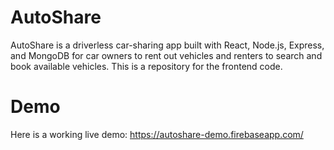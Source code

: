 # AutoShare

AutoShare is a driverless car-sharing app built with React, Node.js, Express, and MongoDB for car owners to rent out vehicles and renters to search and book available vehicles.
This is a repository for the frontend code.

# Demo

Here is a working live demo: https://autoshare-demo.firebaseapp.com/
